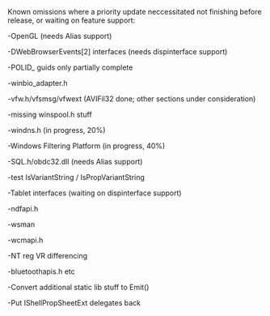 Known omissions where a priority update neccessitated not finishing 
before release, or waiting on feature support:

-OpenGL (needs Alias support)

-DWebBrowserEvents[2] interfaces (needs dispinterface support)

-POLID_ guids only partially complete

-winbio_adapter.h
 
-vfw.h/vfsmsg/vfwext (AVIFil32 done; other sections under consideration)

-missing winspool.h stuff

-windns.h (in progress, 20%)

-Windows Filtering Platform (in progress, 40%)

-SQL.h/obdc32.dll (needs Alias support)

-test IsVariantString / IsPropVariantString

-Tablet interfaces (waiting on dispinterface support)

-ndfapi.h

-wsman

-wcmapi.h

-NT reg VR differencing

-bluetoothapis.h etc

-Convert additional static lib stuff to Emit()

-Put IShellPropSheetExt delegates back